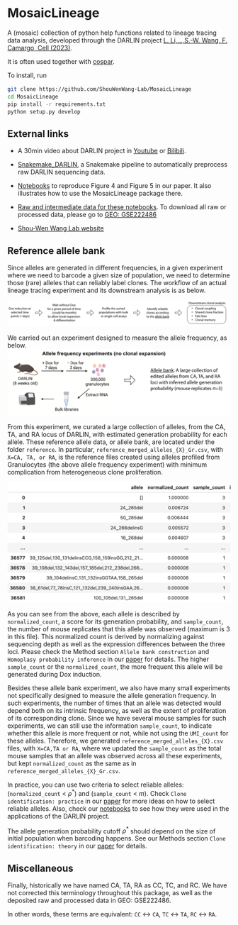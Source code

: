 # MosaicLineage

A (mosaic) collection of python help functions related to lineage tracing data analysis, developed through the DARLIN project [L. Li,...,S.-W. Wang, F. Camargo, Cell (2023)](https://doi.org/10.1016/j.cell.2023.09.019).

It is often used together with [cospar](https://cospar.readthedocs.io/en/latest/index.html).

To install, run
```bash
git clone https://github.com/ShouWenWang-Lab/MosaicLineage
cd MosaicLineage
pip install -r requirements.txt
python setup.py develop
```


## External links

- A 30min video about DARLIN project in [Youtube](https://www.youtube.com/watch?v=TywIb_4cPk8) or [Bilibili](https://www.bilibili.com/video/BV1sw411F7hd/?spm_id_from=333.999.0.0&vd_source=88ba2b3e0a84657ca67330d8cba9e18f).

- [Snakemake_DARLIN](https://github.com/ShouWenWang-Lab/snakemake_DARLIN), a Snakemake pipeline to automatically preprocess raw DARLIN sequencing data.

- [Notebooks](https://github.com/ShouWenWang-Lab/DARLIN_notebooks) to reproduce Figure 4 and Figure 5 in our paper. It also illustrates how to use the MosaicLineage package there.

- [Raw and intermediate data for these notebooks](https://zenodo.org/records/8422061). To download all raw or processed data, please go to [GEO: GSE222486](https://www.ncbi.nlm.nih.gov/geo/query/acc.cgi?acc=GSE222486)

- [Shou-Wen Wang Lab website](https://www.shouwenwang-lab.com/)

## Reference allele bank

Since alleles are generated in different frequencies, in a given experiment where we need to barcode a given size of population, we need to determine those (rare) alleles that can reliably label clones. The workflow of an actual lineage tracing experiment and its downstream analysis is as below.

![Alt text](images/lineage_filtering_steps.png)

We carried out an experiment designed to measure the allele frequency, as below.
![Alt text](images/allele_bank_experiment.png)

From this experiment, we curated a large collection of alleles, from the CA, TA, and RA locus of DARLIN, with estimated generation probability for each allele. These reference allele data, or allele bank, are located under the folder `reference`. In particular, `reference_merged_alleles_{X}_Gr.csv`, with `X=CA, TA, or RA`, is the reference files created using alleles profiled from Granulocytes (the above allele frequency experiment) with minimum complication from heterogeneous clone proliferation.

![Alt text](images/reference_allele.png)

As you can see from the above, each allele is described by `normalized_count`, a score for its generation probability, and `sample_count`, the number of mouse replicates that this allele was observed (maximum is 3 in this file). This normalized count is derived by normalizing against sequencing depth as well as the expression differences between the three loci. Please check the Method section `Allele bank construction` and `Homoplasy probability inference` in our [paper](https://doi.org/10.1016/j.cell.2023.09.019) for details.  The higher `sample_count` or the `normalized_count`, the more frequent this allele will be generated during Dox induction.

Besides these allele bank experiment, we also have many small experiments not specifically designed to measure the allele generation frequency. In such experiments, the number of times that an allele was detected would depend both on its intrinsic frequency, as well as the extent of proliferation of its corresponding clone. Since we have several mouse samples for such experiments, we can still use the information `sample_count`, to indicate whether this allele is more frequent or not, while not using the `UMI_count` for these alleles. Therefore, we generated `reference_merged_alleles_{X}.csv` files, with `X=CA,TA or RA`, where we updated the `sample_count` as the total mouse samples that an allele was observed across all these experiments, but kept `normalized_count` as the same as in `reference_merged_alleles_{X}_Gr.csv`.

In practice, you can use two criteria to select reliable alleles: (`normalized_count` <  $\rho^*$) and (`sample_count` < $m$). Check `Clone identification: practice` in our [paper](https://doi.org/10.1016/j.cell.2023.09.019) for more ideas on how to select reliable alleles. Also, check our [notebooks](https://github.com/ShouWenWang-Lab/DARLIN_notebooks) to see how they were used in the applications of the DARLIN project. 

The allele generation probability cutoff $\rho^*$ should depend on the size of initial population when barcoding happens. See our Methods section `Clone identification: theory` in our [paper](https://doi.org/10.1016/j.cell.2023.09.019) for details.



## Miscellaneous

Finally, historically we have named CA, TA, RA as CC, TC, and RC. We have not corrected this terminology throughout this package, as well as the deposited raw and processed data in GEO: GSE222486.

In other words, these terms are equivalent: `CC` <-> `CA`, `TC` <-> `TA`, `RC` <-> `RA`.
